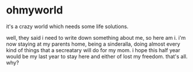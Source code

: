 # ohmyworld
it's a crazy world which needs some life solutions.

well, they said i need to write down something about me, so here am i.
i'm now staying at my parents home, being a sinderalla, doing almost every kind of things that a secreatary will do for my mom.
i hope this half year would be my last year to stay here and either of lost my freedom.
that's all.
why?
